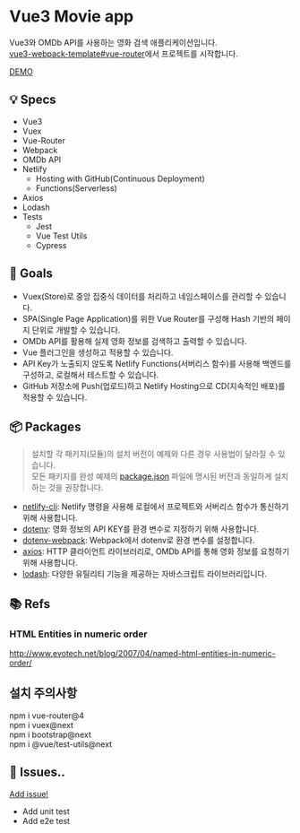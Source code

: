 # Vue3 Movie app

Vue3와 OMDb API를 사용하는 영화 검색 애플리케이션입니다.<br>
[vue3-webpack-template#vue-router](https://github.com/ParkYoungWoong/vue3-webpack-template)에서 프로젝트를 시작합니다.

[DEMO](https://stupefied-hodgkin-d9d350.netlify.app/)

## 💡 Specs

- Vue3
- Vuex
- Vue-Router
- Webpack
- OMDb API
- Netlify
  - Hosting with GitHub(Continuous Deployment)
  - Functions(Serverless)
- Axios
- Lodash
- Tests
  - Jest
  - Vue Test Utils
  - Cypress

## 🎯 Goals

- Vuex(Store)로 중앙 집중식 데이터를 처리하고 네임스페이스를 관리할 수 있습니다.
- SPA(Single Page Application)를 위한 Vue Router를 구성해 Hash 기반의 페이지 단위로 개발할 수 있습니다.
- OMDb API를 활용해 실제 영화 정보를 검색하고 출력할 수 있습니다.
- Vue 플러그인을 생성하고 적용할 수 있습니다.
- API Key가 노출되지 않도록 Netlify Functions(서버리스 함수)를 사용해 백엔드를 구성하고, 로컬해서 테스트할 수 있습니다.
- GitHub 저장소에 Push(업로드)하고 Netlify Hosting으로 CD(지속적인 배포)를 적용할 수 있습니다.

## 📦 Packages

> 설치할 각 패키지(모듈)의 설치 버전이 예제와 다른 경우 사용법이 달라질 수 있습니다.<br>
> 모든 패키지를 완성 예제의 [package.json](https://github.com/ParkYoungWoong/vue3-movie-app/blob/master/package.json) 파일에 명시된 버전과 동일하게 설치하는 것을 권장합니다.

- [netlify-cli](https://www.npmjs.com/package/netlify-cli): Netlify 명령을 사용해 로컬에서 프로젝트와 서버리스 함수가 통신하기 위해 사용합니다.
- [dotenv](https://www.npmjs.com/package/dotenv): 영화 정보의 API KEY를 환경 변수로 지정하기 위해 사용합니다.
- [dotenv-webpack](https://www.npmjs.com/package/dotenv-webpack): Webpack에서 dotenv로 환경 변수를 설정합니다.
- [axios](https://github.com/axios/axios):  HTTP 클라이언트 라이브러리로, OMDb API를 통해 영화 정보를 요청하기 위해 사용합니다.
- [lodash](https://github.com/lodash/lodash): 다양한 유틸리티 기능을 제공하는 자바스크립트 라이브러리입니다.

## 📚 Refs

### HTML Entities in numeric order

http://www.evotech.net/blog/2007/04/named-html-entities-in-numeric-order/

## 설치 주의사항

npm i vue-router@4  
npm i vuex@next  
npm i bootstrap@next  
npm i @vue/test-utils@next

## 🤔 Issues..

[Add issue!](https://github.com/ParkYoungWoong/vue3-movie-app/issues/new)

- Add unit test
- Add e2e test

